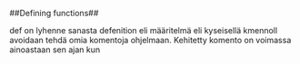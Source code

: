 ##Defining functions##

def on lyhenne sanasta defenition eli määritelmä  eli kyseisellä kmennoll avoidaan tehdä omia komentoja ohjelmaan. Kehitetty komento on voimassa ainoastaan sen ajan kun 
